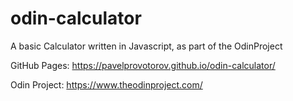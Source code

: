 # odin-calculator
A basic Calculator written in Javascript, as part of the OdinProject

GitHub Pages: https://pavelprovotorov.github.io/odin-calculator/

Odin Project: https://www.theodinproject.com/
